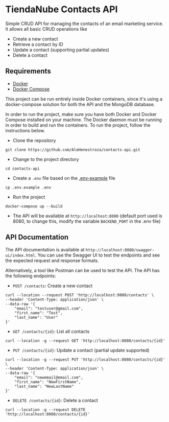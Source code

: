 # TiendaNube Contacts API

Simple CRUD API for managing the contacts of an email marketing service. It allows all basic CRUD operations like

- Create a new contact
- Retrieve a contact by ID
- Update a contact (supporting partial updates)
- Delete a contact

## Requirements

- [Docker](https://docs.docker.com/get-docker/)
- [Docker Compose](https://docs.docker.com/compose/install/)

This project can be run entirely inside Docker containers, since it's using a docker-compose solution for both the API
and the MongoDB database.

In order to run the project, make sure you have both Docker and Docker Compose installed on your machine. The Docker
daemon must be running in order to build and run the containers. To run the project, follow the instructions below.

- Clone the repository

```shell
git clone https://github.com/AleHenestroza/contacts-api.git
```

- Change to the project directory

```shell
cd contacts-api
```

- Create a `.env` file based on the [.env-example](.env-example) file

```shell
cp .env.example .env
```

- Run the project

```shell
docker-compose up --build
```

- The API will be available at `http://localhost:8080` (default port used is 8080, to change this, modify the
  variable `BACKEND_PORT` in the .env file)

## API Documentation

The API documentation is available at `http://localhost:8080/swagger-ui/index.html`. You can use the Swagger UI to test
the endpoints and see the expected request and response formats.

Alternatively, a tool like Postman can be used to test the API. The API has the following endpoints:

- `POST /contacts`: Create a new contact
```shell
curl --location --request POST 'http://localhost:8080/contacts' \
--header 'Content-Type: application/json' \
--data-raw '{
    "email": "testuser@gmail.com",
    "first_name": "Test",
    "last_name": "User"
}'
```
- `GET /contacts/{id}`: List all contacts
```shell
curl --location -g --request GET 'http://localhost:8080/contacts/{id}'
```
- `PUT /contacts/{id}`: Update a contact (partial update supported)
```shell
curl --location -g --request PUT 'http://localhost:8080/contacts/{id}' \
--header 'Content-Type: application/json' \
--data-raw '{
    "email": "newemail@email.com",
    "first_name": "NewFirstName",
    "last_name": "NewLastName"
}'
```
- `DELETE /contacts/{id}`: Delete a contact
```shell
curl --location -g --request DELETE 'http://localhost:8080/contacts/{id}'
```
